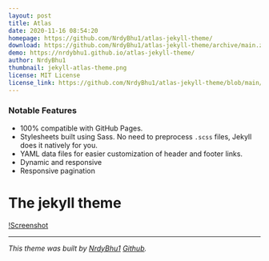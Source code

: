 ```yaml
---
layout: post
title: Atlas
date: 2020-11-16 08:54:20
homepage: https://github.com/NrdyBhu1/atlas-jekyll-theme/
download: https://github.com/NrdyBhu1/atlas-jekyll-theme/archive/main.zip   
demo: https://nrdybhu1.github.io/atlas-jekyll-theme/
author: NrdyBhu1
thumbnail: jekyll-atlas-theme.png
license: MIT License
license_link: https://github.com/NrdyBhu1/atlas-jekyll-theme/blob/main/LICENSE
---
```


### Notable Features

* 100% compatible with GitHub Pages.
* Stylesheets built using Sass.
  No need to preprocess `.scss` files, Jekyll does it natively for you.
* YAML data files for easier customization of header and footer links.
* Dynamic and responsive
* Responsive pagination

# The jekyll theme
[!Screenshot](https://raw.githubusercontent.com/mattvh/jekyllthemes/master/thumbnails/atlas-normal.png)

---

*This theme was built by [NrdyBhu1](nrdybhu1.github.io)
[Github](https://github.com/NrdyBhu1).*


